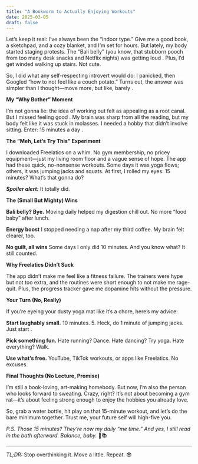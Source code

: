 ```yaml
---
title: "A Bookworm to Actually Enjoying Workouts"
date: 2025-03-05
draft: false
---
```


Let’s keep it real: I’ve always been the “indoor type.” Give me a good book, a sketchpad, and a cozy blanket, and I’m set for hours. But lately, my body started staging protests. The “Bali belly” (you know, that stubborn pooch from too many desk snacks and Netflix nights) was getting loud . Plus, I’d get winded walking up stairs. Not cute.

So, I did what any self-respecting introvert would do: I panicked, then Googled “how to not feel like a couch potato.” Turns out, the answer was simpler than I thought—move more, but like, barely .

**My “Why Bother” Moment**

I’m not gonna lie: the idea of working out felt as appealing as a root canal. But I missed feeling good . My brain was sharp from all the reading, but my body felt like it was stuck in molasses. I needed a hobby that didn’t involve sitting. Enter: 15 minutes a day .

**The “Meh, Let’s Try This” Experiment**

I downloaded Freelatics on a whim. No gym membership, no pricey equipment—just my living room floor and a vague sense of hope. The app had these quick, no-nonsense workouts. Some days it was yoga flows; others, it was jumping jacks and squats. At first, I rolled my eyes. 15 minutes? What’s that gonna do?

***Spoiler alert:*** It totally did.

**The (Small But Mighty) Wins**

**Bali belly? Bye.** 
Moving daily helped my digestion chill out. No more “food baby” after lunch.

**Energy boost** 
I stopped needing a nap after my third coffee. My brain felt clearer, too.

**No guilt, all wins** 
Some days I only did 10 minutes. And you know what? It still counted.

**Why Freelatics Didn’t Suck**

The app didn’t make me feel like a fitness failure. The trainers were hype but not too extra, and the routines were short enough to not make me rage-quit. Plus, the progress tracker gave me dopamine hits without the pressure.

**Your Turn (No, Really)**

If you’re eyeing your dusty yoga mat like it’s a chore, here’s my advice:

**Start laughably small.** 
10 minutes. 5. Heck, do 1 minute of jumping jacks. Just start .

**Pick something fun.** 
Hate running? Dance. Hate dancing? Try yoga. Hate everything? Walk.

**Use what’s free.**
YouTube, TikTok workouts, or apps like Freelatics. No excuses.

**Final Thoughts (No Lecture, Promise)**

I’m still a book-loving, art-making homebody. But now, I’m also the person who looks forward to sweating. Crazy, right? It’s not about becoming a gym rat—it’s about feeling strong enough to enjoy the hobbies you already love.

So, grab a water bottle, hit play on that 15-minute workout, and let’s do the bare minimum together. Trust me, your future self will high-five you.

*P.S. Those 15 minutes? They’re now my daily “me time.” And yes, I still read in the bath afterward. Balance, baby.* 💪📚

---

*TL;DR:* Stop overthinking it. Move a little. Repeat. 😎